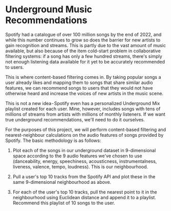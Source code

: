 # Underground Music Recommendations
Spotify had a catalogue of over 100 million songs by the end of 2022, and while this number continues to grow so does the barrier for new artists to gain recognition and streams. This is partly due to the vast amount of music available, but also because of the item cold-start problem in collaborative filtering systems: if a song has only a few hundred streams, there's simply not enough listening data available for it yet to be accurately recommended to users.

This is where content-based filtering comes in. By taking popular songs a user already likes and mapping them to songs that share similar audio features, we can recommend songs to users that they would not have otherwise heard and increase the voices of new artists in the music scene.

This is not a new idea - Spotify even has a personalized Underground Mix playlist created for each user. Mine, however, includes songs with tens of millions of streams from artists with millions of monthly listeners. If we want true underground recommendations, we'll need to do it ourselves.

For the purposes of this project, we will perform content-based filtering and nearest-neighbour calculations on the audio features of songs provided by Spotify. The basic methodology is as follows: 

1. Plot each of the songs in our underground dataset in 9-dimensional space according to the 9 audio features we've chosen to use (danceability, energy, speechiness, acousticness, instrumentalness, liveness, valence, tempo, loudness). This is our neighbourhood.

2. Pull a user's top 10 tracks from the Spotify API and plot these in the same 9-dimensional neighbourhood as above.

3. For each of the user's top 10 tracks, pull the nearest point to it  in the neighbourhood using Euclidean distance and append it to a playlist. Recommend this playlist of 10 songs to the user.
